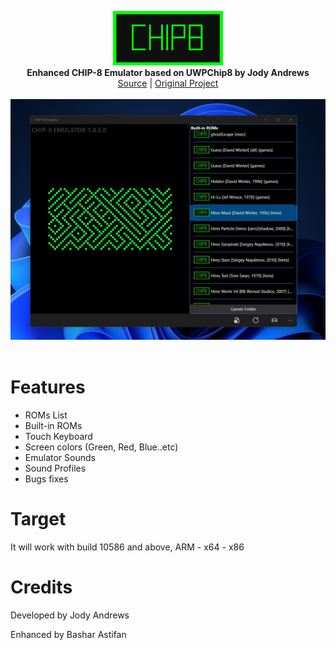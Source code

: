 <p align="center">
  <img src="assets/logo.png" width="176"><br>
  <b>Enhanced CHIP-8 Emulator based on UWPChip8 by Jody Andrews</b><br>
  <a href="./src">Source</a> |
  <a href="https://github.com/JodyAndrews/UWPChip8">Original Project</a> 
  <br><br>
  <img src="assets/screen.jpg"><br><br>
</p>


# Features

- ROMs List
- Built-in ROMs
- Touch Keyboard
- Screen colors (Green, Red, Blue..etc)
- Emulator Sounds
- Sound Profiles
- Bugs fixes


# Target

It will work with build 10586 and above, ARM - x64 - x86


# Credits

Developed by Jody Andrews

Enhanced by Bashar Astifan
